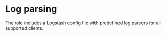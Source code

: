 # Log parsing

The role includes a Logstash config file with predefined log parsers for all supported clients.&#x20;
